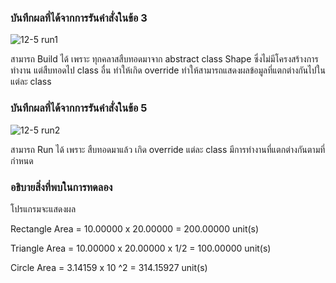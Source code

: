 ### บันทึกผลที่ได้จากการรันคำสั่งในข้อ 3
![12-5 run1](https://github.com/kanoksiriboonkam/03376836-OOP-2566-Lab-12/assets/144196048/b863780d-fb8a-4e45-8b90-76924303df6d)

สามารถ Build ได้ เพราะ ทุกคลาสสืบทอดมาจาก abstract class Shape ซึ่งไม่มีโครงสร้างการทำงาน แต่สืบทอดไป class อื่น ทำให้เกิด override ทำให้สามารถแสดงผลข้อมูลที่แตกต่างกันไปในแต่ละ class
### บันทึกผลที่ได้จากการรันคำสั่งในข้อ 5
![12-5 run2](https://github.com/kanoksiriboonkam/03376836-OOP-2566-Lab-12/assets/144196048/8eeb8c8e-df82-4302-9104-7fcd03f714c2)

สามารถ Run ได้ เพราะ สืบทอดมาแล้ว เกิด override แต่ละ class มีการทำงานที่แตกต่างกันตามที่กำหนด
### อธิบายสิ่งที่พบในการทดลอง
โปรแกรมจะแสดงผล

Rectangle Area = 10.00000 x 20.00000 = 200.00000 unit(s)

Triangle Area = 10.00000 x 20.00000 x 1/2 = 100.00000 unit(s)

Circle Area = 3.14159 x 10 ^2 = 314.15927 unit(s)
